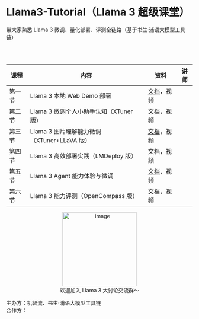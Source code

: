# Llama3-Tutorial（Llama 3 超级课堂）

带大家熟悉 Llama 3 微调、量化部署、评测全链路（基于书生·浦语大模型工具链）

</br>
</br>

<div align='center'>

| 课程   | 内容                                        | 资料                                | 讲师 |
| ------ | ------------------------------------------- | ----------------------------------- | -----------------------------------  |
| 第一节 | Llama 3 本地 Web Demo 部署                  | [文档](./docs/hello_world.md)，视频 | |
| 第二节 | Llama 3 微调个人小助手认知（XTuner 版）     | [文档](./docs/assistant.md)，视频   |  |
| 第三节 | Llama 3 图片理解能力微调（XTuner+LLaVA 版） | [文档](./docs/llava.md)，视频       |  |
| 第四节 | Llama 3 高效部署实践（LMDeploy 版）         | 文档，视频                          |  |
| 第五节 | Llama 3 Agent 能力体验与微调                | [文档](./docs/agent.md)，视频       |  |
| 第六节 | Llama 3 能力评测（OpenCompass 版）          | 文档，视频                          |   |

</div>


<div align="center">
  <img src="https://github.com/SmartFlowAI/X-Llama3/assets/25839884/b2a9d3f1-3463-44aa-af77-7e1caa541aed" alt="image" width="200" height="200">
</div>

<div align="center">
欢迎加入 Llama 3 大讨论交流群～
</div>


主办方：机智流、书生·浦语大模型工具链  
合作方：

